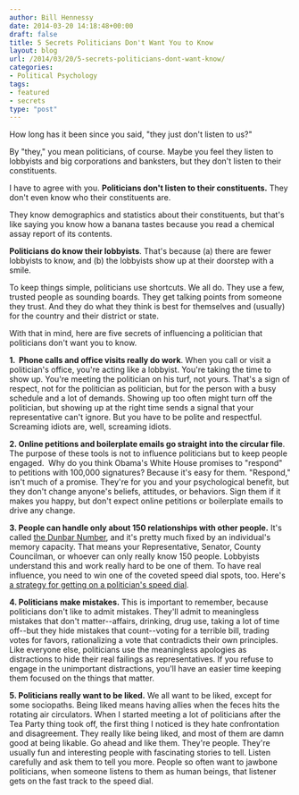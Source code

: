 ```yaml
---
author: Bill Hennessy
date: 2014-03-20 14:18:48+00:00
draft: false
title: 5 Secrets Politicians Don't Want You to Know
layout: blog
url: /2014/03/20/5-secrets-politicians-dont-want-know/
categories:
- Political Psychology
tags:
- featured
- secrets
type: "post"
---
```


How long has it been since you said, "they just don't listen to us?"

By "they," you mean politicians, of course. Maybe you feel they listen to lobbyists and big corporations and banksters, but they don't listen to their constituents.

I have to agree with you. **Politicians don't listen to their constituents.** They don't even know who their constituents are.

They know demographics and statistics about their constituents, but that's like saying you know how a banana tastes because you read a chemical assay report of its contents.

**Politicians do know their lobbyists**. That's because (a) there are fewer lobbyists to know, and (b) the lobbyists show up at their doorstep with a smile.

To keep things simple, politicians use shortcuts. We all do. They use a few, trusted people as sounding boards. They get talking points from someone they trust. And they do what they think is best for themselves and (usually) for the country and their district or state.

With that in mind, here are five secrets of influencing a politician that politicians don't want you to know.

**1.  Phone calls and office visits really do work**. When you call or visit a politician's office, you're acting like a lobbyist. You're taking the time to show up. You're meeting the politician on his turf, not yours. That's a sign of respect, not for the politician as politician, but for the person with a busy schedule and a lot of demands. Showing up too often might turn off the politician, but showing up at the right time sends a signal that your representative can't ignore. But you have to be polite and respectful. Screaming idiots are, well, screaming idiots.

**2. Online petitions and boilerplate emails go straight into the circular file**. The purpose of these tools is not to influence politicians but to keep people engaged.  Why do you think Obama's White House promises to "respond" to petitions with 100,000 signatures? Because it's easy for them. "Respond," isn't much of a promise. They're for you and your psychological benefit, but they don't change anyone's beliefs, attitudes, or behaviors. Sign them if it makes you happy, but don't expect online petitions or boilerplate emails to drive any change.

**3. People can handle only about 150 relationships with other people.** It's called [the Dunbar Number](https://www.businessweek.com/articles/2013-01-10/the-dunbar-number-from-the-guru-of-social-networks), and it's pretty much fixed by an individual's memory capacity. That means your Representative, Senator, County Councilman, or whoever can only really know 150 people. Lobbyists understand this and work really hard to be one of them. To have real influence, you need to win one of the coveted speed dial spots, too. Here's [a strategy for getting on a politician's speed dial](https://hennessysview.com/2014/03/15/talk-politician/).

**4. Politicians make mistakes.** This is important to remember, because politicians don't like to admit mistakes. They'll admit to meaningless mistakes that don't matter--affairs, drinking, drug use, taking a lot of time off--but they hide mistakes that count--voting for a terrible bill, trading votes for favors, rationalizing a vote that contradicts their own principles. Like everyone else, politicians use the meaningless apologies as distractions to hide their real failings as representatives. If you refuse to engage in the unimportant distractions, you'll have an easier time keeping them focused on the things that matter.

**5. Politicians really want to be liked.** We all want to be liked, except for some sociopaths. Being liked means having allies when the feces hits the rotating air circulators. When I started meeting a lot of politicians after the Tea Party thing took off, the first thing I noticed is they hate confrontation and disagreement. They really like being liked, and most of them are damn good at being likable. Go ahead and like them. They're people. They're usually fun and interesting people with fascinating stories to tell. Listen carefully and ask them to tell you more. People so often want to jawbone politicians, when someone listens to them as human beings, that listener gets on the fast track to the speed dial.


